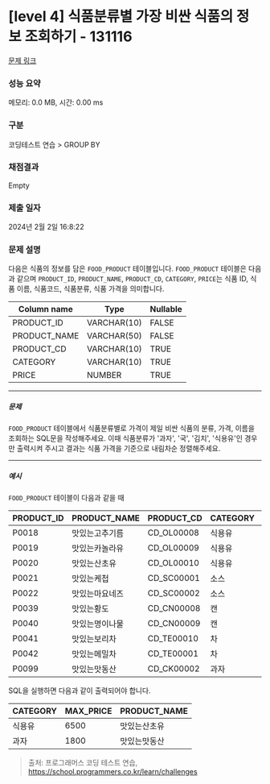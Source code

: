 # [level 4] 식품분류별 가장 비싼 식품의 정보 조회하기 - 131116 

[문제 링크](https://school.programmers.co.kr/learn/courses/30/lessons/131116#qna) 

### 성능 요약

메모리: 0.0 MB, 시간: 0.00 ms

### 구분

코딩테스트 연습 > GROUP BY

### 채점결과

Empty

### 제출 일자

2024년 2월 2일 16:8:22

### 문제 설명

<p style="user-select: auto !important;">다음은 식품의 정보를 담은 <code style="user-select: auto !important;">FOOD_PRODUCT</code> 테이블입니다. <code style="user-select: auto !important;">FOOD_PRODUCT</code> 테이블은 다음과 같으며 <code style="user-select: auto !important;">PRODUCT_ID</code>, <code style="user-select: auto !important;">PRODUCT_NAME</code>, <code style="user-select: auto !important;">PRODUCT_CD</code>, <code style="user-select: auto !important;">CATEGORY</code>, <code style="user-select: auto !important;">PRICE</code>는 식품 ID, 식품 이름, 식품코드, 식품분류, 식품 가격을 의미합니다.</p>
<table class="table" style="user-select: auto !important;">
        <thead style="user-select: auto !important;"><tr style="user-select: auto !important;">
<th style="user-select: auto !important;">Column name</th>
<th style="user-select: auto !important;">Type</th>
<th style="user-select: auto !important;">Nullable</th>
</tr>
</thead>
        <tbody style="user-select: auto !important;"><tr style="user-select: auto !important;">
<td style="user-select: auto !important;">PRODUCT_ID</td>
<td style="user-select: auto !important;">VARCHAR(10)</td>
<td style="user-select: auto !important;">FALSE</td>
</tr>
<tr style="user-select: auto !important;">
<td style="user-select: auto !important;">PRODUCT_NAME</td>
<td style="user-select: auto !important;">VARCHAR(50)</td>
<td style="user-select: auto !important;">FALSE</td>
</tr>
<tr style="user-select: auto !important;">
<td style="user-select: auto !important;">PRODUCT_CD</td>
<td style="user-select: auto !important;">VARCHAR(10)</td>
<td style="user-select: auto !important;">TRUE</td>
</tr>
<tr style="user-select: auto !important;">
<td style="user-select: auto !important;">CATEGORY</td>
<td style="user-select: auto !important;">VARCHAR(10)</td>
<td style="user-select: auto !important;">TRUE</td>
</tr>
<tr style="user-select: auto !important;">
<td style="user-select: auto !important;">PRICE</td>
<td style="user-select: auto !important;">NUMBER</td>
<td style="user-select: auto !important;">TRUE</td>
</tr>
</tbody>
      </table>
<hr style="user-select: auto !important;">

<h5 style="user-select: auto !important;">문제</h5>

<p style="user-select: auto !important;"><code style="user-select: auto !important;">FOOD_PRODUCT</code> 테이블에서 식품분류별로 가격이 제일 비싼 식품의 분류, 가격, 이름을 조회하는 SQL문을 작성해주세요. 이때 식품분류가 '과자', '국', '김치', '식용유'인 경우만 출력시켜 주시고 결과는 식품 가격을 기준으로 내림차순 정렬해주세요.</p>

<hr style="user-select: auto !important;">

<h5 style="user-select: auto !important;">예시</h5>

<p style="user-select: auto !important;"><code style="user-select: auto !important;">FOOD_PRODUCT</code> 테이블이 다음과 같을 때</p>
<table class="table" style="user-select: auto !important;">
        <thead style="user-select: auto !important;"><tr style="user-select: auto !important;">
<th style="user-select: auto !important;">PRODUCT_ID</th>
<th style="user-select: auto !important;">PRODUCT_NAME</th>
<th style="user-select: auto !important;">PRODUCT_CD</th>
<th style="user-select: auto !important;">CATEGORY</th>
<th style="user-select: auto !important;">PRICE</th>
</tr>
</thead>
        <tbody style="user-select: auto !important;"><tr style="user-select: auto !important;">
<td style="user-select: auto !important;">P0018</td>
<td style="user-select: auto !important;">맛있는고추기름</td>
<td style="user-select: auto !important;">CD_OL00008</td>
<td style="user-select: auto !important;">식용유</td>
<td style="user-select: auto !important;">6100</td>
</tr>
<tr style="user-select: auto !important;">
<td style="user-select: auto !important;">P0019</td>
<td style="user-select: auto !important;">맛있는카놀라유</td>
<td style="user-select: auto !important;">CD_OL00009</td>
<td style="user-select: auto !important;">식용유</td>
<td style="user-select: auto !important;">5100</td>
</tr>
<tr style="user-select: auto !important;">
<td style="user-select: auto !important;">P0020</td>
<td style="user-select: auto !important;">맛있는산초유</td>
<td style="user-select: auto !important;">CD_OL00010</td>
<td style="user-select: auto !important;">식용유</td>
<td style="user-select: auto !important;">6500</td>
</tr>
<tr style="user-select: auto !important;">
<td style="user-select: auto !important;">P0021</td>
<td style="user-select: auto !important;">맛있는케첩</td>
<td style="user-select: auto !important;">CD_SC00001</td>
<td style="user-select: auto !important;">소스</td>
<td style="user-select: auto !important;">4500</td>
</tr>
<tr style="user-select: auto !important;">
<td style="user-select: auto !important;">P0022</td>
<td style="user-select: auto !important;">맛있는마요네즈</td>
<td style="user-select: auto !important;">CD_SC00002</td>
<td style="user-select: auto !important;">소스</td>
<td style="user-select: auto !important;">4700</td>
</tr>
<tr style="user-select: auto !important;">
<td style="user-select: auto !important;">P0039</td>
<td style="user-select: auto !important;">맛있는황도</td>
<td style="user-select: auto !important;">CD_CN00008</td>
<td style="user-select: auto !important;">캔</td>
<td style="user-select: auto !important;">4100</td>
</tr>
<tr style="user-select: auto !important;">
<td style="user-select: auto !important;">P0040</td>
<td style="user-select: auto !important;">맛있는명이나물</td>
<td style="user-select: auto !important;">CD_CN00009</td>
<td style="user-select: auto !important;">캔</td>
<td style="user-select: auto !important;">3500</td>
</tr>
<tr style="user-select: auto !important;">
<td style="user-select: auto !important;">P0041</td>
<td style="user-select: auto !important;">맛있는보리차</td>
<td style="user-select: auto !important;">CD_TE00010</td>
<td style="user-select: auto !important;">차</td>
<td style="user-select: auto !important;">3400</td>
</tr>
<tr style="user-select: auto !important;">
<td style="user-select: auto !important;">P0042</td>
<td style="user-select: auto !important;">맛있는메밀차</td>
<td style="user-select: auto !important;">CD_TE00001</td>
<td style="user-select: auto !important;">차</td>
<td style="user-select: auto !important;">3500</td>
</tr>
<tr style="user-select: auto !important;">
<td style="user-select: auto !important;">P0099</td>
<td style="user-select: auto !important;">맛있는맛동산</td>
<td style="user-select: auto !important;">CD_CK00002</td>
<td style="user-select: auto !important;">과자</td>
<td style="user-select: auto !important;">1800</td>
</tr>
</tbody>
      </table>
<p style="user-select: auto !important;">SQL을 실행하면 다음과 같이 출력되어야 합니다.</p>
<table class="table" style="user-select: auto !important;">
        <thead style="user-select: auto !important;"><tr style="user-select: auto !important;">
<th style="user-select: auto !important;">CATEGORY</th>
<th style="user-select: auto !important;">MAX_PRICE</th>
<th style="user-select: auto !important;">PRODUCT_NAME</th>
</tr>
</thead>
        <tbody style="user-select: auto !important;"><tr style="user-select: auto !important;">
<td style="user-select: auto !important;">식용유</td>
<td style="user-select: auto !important;">6500</td>
<td style="user-select: auto !important;">맛있는산초유</td>
</tr>
<tr style="user-select: auto !important;">
<td style="user-select: auto !important;">과자</td>
<td style="user-select: auto !important;">1800</td>
<td style="user-select: auto !important;">맛있는맛동산</td>
</tr>
</tbody>
      </table>

> 출처: 프로그래머스 코딩 테스트 연습, https://school.programmers.co.kr/learn/challenges